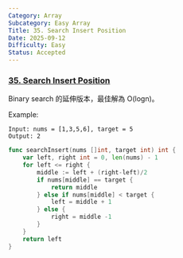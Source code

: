 ```yaml
---
Category: Array
Subcategory: Easy Array
Title: 35. Search Insert Position
Date: 2025-09-12
Difficulty: Easy
Status: Accepted
---
```

### [35. Search Insert Position]

Binary search 的延伸版本，最佳解為 O(logn)。

Example:
```
Input: nums = [1,3,5,6], target = 5
Output: 2
```

```go
func searchInsert(nums []int, target int) int {
	var left, right int = 0, len(nums) - 1
	for left <= right {
		middle := left + (right-left)/2
		if nums[middle] == target {
			return middle
		} else if nums[middle] < target {
			left = middle + 1
		} else {
			right = middle -1
		}
	}
	return left
}
```

[35. Search Insert Position]: https://leetcode.com/problems/search-insert-position/description/